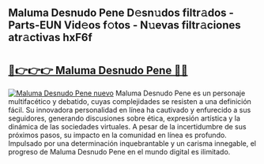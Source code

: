 ## Maluma Desnudo Pene D𝚎sn𝚞dos filtr𝚊dos - Parts-EUN Vid𝚎os f𝚘tos - N𝚞evas filtr𝚊ciones atr𝚊ctivas hxF6f

# <h2><a href="http://mb8b32.tromn.icu/?c=Maluma+Desnudo+Pene">🔗👉👉👉 Maluma Desnudo Pene 🔗🔗</a></h2>

[![Maluma Desnudo Pene nuevo](https://i.imgur.com/pEAQMta.gif)](http://mb8b32.tromn.icu/?c=Maluma+Desnudo+Pene)
Maluma Desnudo Pene es un personaje multifacético y debatido, cuyas complejidades se resisten a una definición fácil.  Su innovadora personalidad en línea ha cautivado y enfurecido a sus seguidores, generando discusiones sobre ética, expresión artística y la dinámica de las sociedades virtuales. A pesar de la incertidumbre de sus próximos pasos, su impacto en la comunidad en línea es profundo. Impulsado por una determinación inquebrantable y un carisma innegable, el progreso de Maluma Desnudo Pene en el mundo digital es ilimitado.
